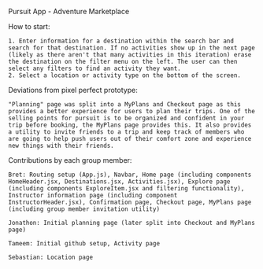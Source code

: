 Pursuit App - Adventure Marketplace

How to start:
    
    1. Enter information for a destination within the search bar and search for that destination. If no activities show up in the next page (likely as there aren't that many activities in this iteration) erase the destination on the filter menu on the left. The user can then select any filters to find an activity they want.
    2. Select a location or activity type on the bottom of the screen. 


Deviations from pixel perfect prototype:
    
    "Planning" page was split into a MyPlans and Checkout page as this provides a better experience for users to plan their trips. One of the selling points for pursuit is to be organized and confident in your trip before booking, the MyPlans page provides this. It also provides a utility to invite friends to a trip and keep track of members who are going to help push users out of their comfort zone and experience new things with their friends. 

Contributions by each group member:
    
    Bret: Routing setup (App.js), Navbar, Home page (including components HomeHeader.jsx, Destinations.jsx, Activities.jsx), Explore page (including components ExploreItem.jsx and filtering functionality), Instructor information page (including component InstructorHeader.jsx), Confirmation page, Checkout page, MyPlans page (including group member invitation utility)
    
    Jonathon: Initial planning page (later split into Checkout and MyPlans page)
    
    Tameem: Initial github setup, Activity page
    
    Sebastian: Location page